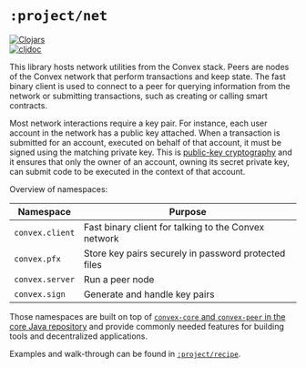 # `:project/net`

[![Clojars](https://img.shields.io/clojars/v/world.convex/net.clj.svg)](https://clojars.org/world.convex/net.clj)  
[![cljdoc](https://cljdoc.org/badge/world.convex/net.clj)](https://cljdoc.org/d/world.convex/net.clj/CURRENT)

This library hosts network utilities from the Convex stack. Peers are nodes of the Convex network that perform
transactions and keep state. The fast binary client is used to connect to a peer for querying information from
the network or submitting transactions, such as creating or calling smart contracts.

Most network interactions require a key pair. For instance, each user account in the network has a public key attached.
When a transaction is submitted for an account, executed on behalf of that account, it must be signed using the
matching private key. This is [public-key cryptography](https://en.wikipedia.org/wiki/Public-key_cryptography) and
it ensures that only the owner of an account, owning its secret private key, can submit code to be executed in the
context of that account.

Overview of namespaces:

| Namespace | Purpose |
|-----------|---------|
| `convex.client` | Fast binary client for talking to the Convex network |
| `convex.pfx`    | Store key pairs securely in password protected files |
| `convex.server` | Run a peer node                                      |
| `convex.sign`   | Generate and handle key pairs                        |

Those namespaces are built on top of [`convex-core` and `convex-peer` in the core Java
repository](https://github.com/Convex-Dev/convex) and provide commonly needed features for building tools and
decentralized applications.

Examples and walk-through can be found in [`:project/recipe`](../recipe).
